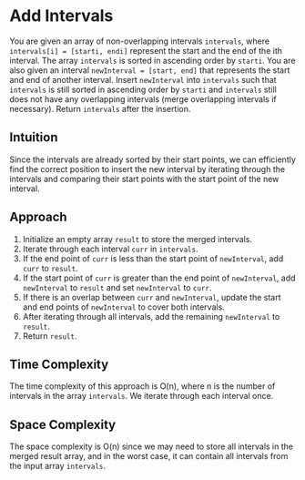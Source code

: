# Add Intervals
You are given an array of non-overlapping intervals `intervals`, where `intervals[i] = [starti, endi]` represent the start and the end of the ith interval. The array `intervals` is sorted in ascending order by `starti`. You are also given an interval `newInterval = [start, end]` that represents the start and end of another interval.
Insert `newInterval` into `intervals` such that `intervals` is still sorted in ascending order by `starti` and `intervals` still does not have any overlapping intervals (merge overlapping intervals if necessary). Return `intervals` after the insertion.

## Intuition
Since the intervals are already sorted by their start points, we can efficiently find the correct position to insert the new interval by iterating through the intervals and comparing their start points with the start point of the new interval.

## Approach
1. Initialize an empty array `result` to store the merged intervals.
2. Iterate through each interval `curr` in `intervals`.
3. If the end point of `curr` is less than the start point of `newInterval`, add `curr` to `result`.
4. If the start point of `curr` is greater than the end point of `newInterval`, add `newInterval` to `result` and set `newInterval` to `curr`.
5. If there is an overlap between `curr` and `newInterval`, update the start and end points of `newInterval` to cover both intervals.
6. After iterating through all intervals, add the remaining `newInterval` to `result`.
7. Return `result`.

## Time Complexity
The time complexity of this approach is O(n), where n is the number of intervals in the array `intervals`. We iterate through each interval once.

## Space Complexity
The space complexity is O(n) since we may need to store all intervals in the merged result array, and in the worst case, it can contain all intervals from the input array `intervals`.
